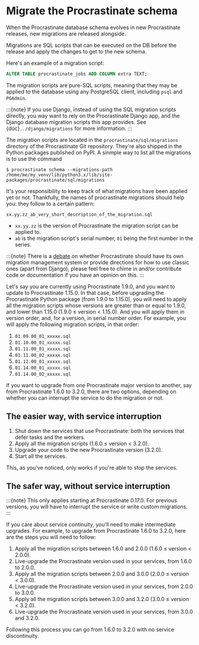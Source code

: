 # Migrate the Procrastinate schema

When the Procrastinate database schema evolves in new Procrastinate releases, new
migrations are released alongside.

Migrations are SQL scripts that can be executed on the DB before the release and
apply the changes to get to the new schema.

Here's an example of a migration script:

```sql
ALTER TABLE procrastinate_jobs ADD COLUMN extra TEXT;
```

The migration scripts are pure-SQL scripts, meaning that they may be applied to the
database using any PostgreSQL client, including `psql` and `PGAdmin`.

:::{note}
If you use Django, instead of using the SQL migration scripts directly, you way want
to rely on the Procrastinate Django app, and the Django database migration scripts
this app provides. See {doc}`../django/migrations` for more information.
:::

The migration scripts are located in the `procrastinate/sql/migrations` directory of
the Procrastinate Git repository. They're also shipped in the Python packages published
on PyPI. A sinmple way to list all the migrations is to use the command

```console
$ procrastinate schema --migrations-path
/home/me/my_venv/lib/python3.x/lib/site-packages/procrastinate/sql/migrations
```
It's your responsibility to keep track of what migrations have been applied yet or not.
Thankfully, the names of procrastinate migrations should help you: they follow to a
certain pattern:

```
xx.yy.zz_ab_very_short_description_of_the_migration.sql
```

- `xx.yy.zz` is the version of Procrastinate the migration script can be applied to.
- `ab` is the migration script's serial number, `01` being the first number in the
  series.

:::{note}
There is a [debate](https://github.com/procrastinate-org/procrastinate/issues/1040)
on whether Procrastinate should have its own migration management system or provide
directions for how to use classic ones (apart from Django), please feel free to chime in
and/or contribute code or documentation if you have an opinion on this.
:::

Let's say you are currently using Procrastinate 1.9.0, and you want to update to
Procrastinate 1.15.0. In that case, before upgrading the Procrastinate Python package
(from 1.9.0 to 1.15.0), you will need to apply all the migration scripts whose versions
are greater than or equal to 1.9.0, and lower than 1.15.0 (1.9.0 ≤ version \< 1.15.0).
And you will apply them in version order, and, for a version, in serial number order.
For example, you will apply the following migration scripts, in that order:

1. `01.09.00_01_xxxxx.sql`
2. `01.10.00_01_xxxxx.sql`
3. `01.11.00_01_xxxxx.sql`
4. `01.11.00_02_xxxxx.sql`
5. `01.12.00_01_xxxxx.sql`
6. `01.14.00_01_xxxxx.sql`
7. `01.14.00_02_xxxxx.sql`

If you want to upgrade from one Procrastinate major version to another, say from
Procrastinate 1.6.0 to 3.2.0, there are two options, depending on whether you can
interrupt the service to do the migration or not.

## The easier way, with service interruption

1. Shut down the services that use Procrastinate: both the services that defer tasks and
   the workers.
2. Apply all the migration scripts (1.6.0 ≤ version \< 3.2.0).
3. Upgrade your code to the new Procrastinate version (3.2.0).
4. Start all the services.

This, as you've noticed, only works if you're able to stop the services.

## The safer way, without service interruption

:::{note}
This only applies starting at Procrastinate 0.17.0. For previous versions,
you will have to interrupt the service or write custom migrations.
:::

If you care about service continuity, you'll need to make intermediate upgrades. For
example, to upgrade from Procrastinate 1.6.0 to 3.2.0, here are the steps you will need
to follow:

1. Apply all the migration scripts between 1.6.0 and 2.0.0 (1.6.0 ≤ version \< 2.0.0).
2. Live-upgrade the Procrastinate version used in your services, from 1.6.0 to 2.0.0.
3. Apply all the migration scripts between 2.0.0 and 3.0.0 (2.0.0 ≤ version \< 3.0.0).
4. Live-upgrade the Procrastinate version used in your services, from 2.0.0 to 3.0.0.
5. Apply all the migration scripts between 3.0.0 and 3.2.0 (3.0.0 ≤ version \< 3.2.0).
6. Live-upgrade the Procrastinate version used in your services, from 3.0.0 and 3.2.0.

Following this process you can go from 1.6.0 to 3.2.0 with no service discontinuity.
